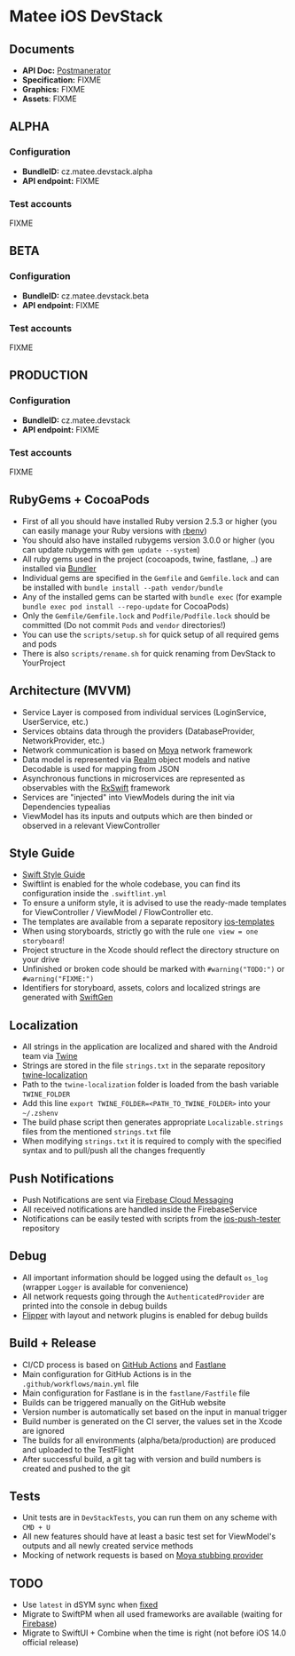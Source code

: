 # Matee iOS DevStack

## Documents
- **API Doc:** [Postmanerator](https://matee-devstack.herokuapp.com/apidoc.html)
- **Specification:** FIXME
- **Graphics:** FIXME
- **Assets**: FIXME

## ALPHA

### Configuration
- **BundleID:** cz.matee.devstack.alpha
- **API endpoint:** FIXME

### Test accounts
FIXME

## BETA

### Configuration
- **BundleID:** cz.matee.devstack.beta
- **API endpoint:** FIXME

### Test accounts
FIXME

## PRODUCTION

### Configuration
- **BundleID:** cz.matee.devstack
- **API endpoint:** FIXME

### Test accounts
FIXME

## RubyGems + CocoaPods
- First of all you should have installed Ruby version 2.5.3 or higher (you can easily manage your Ruby versions with [rbenv](https://github.com/rbenv/rbenv))
- You should also have installed rubygems version 3.0.0 or higher (you can update rubygems with `gem update --system`)
- All ruby gems used in the project (cocoapods, twine, fastlane, ..) are installed via [Bundler](http://bundler.io/)
- Individual gems are specified in the `Gemfile` and `Gemfile.lock` and can be installed with `bundle install --path vendor/bundle`
- Any of the installed gems can be started with `bundle exec` (for example `bundle exec pod install --repo-update` for CocoaPods)
- Only the `Gemfile/Gemfile.lock` and `Podfile/Podfile.lock` should be committed (Do not commit `Pods` and `vendor` directories!)
- You can use the `scripts/setup.sh` for quick setup of all required gems and pods
- There is also `scripts/rename.sh` for quick renaming from DevStack to YourProject

## Architecture (MVVM)
- Service Layer is composed from individual services (LoginService, UserService, etc.)
- Services obtains data through the providers (DatabaseProvider, NetworkProvider, etc.)
- Network communication is based on [Moya](https://github.com/Moya/Moya) network framework
- Data model is represented via [Realm](https://github.com/realm/realm-cocoa) object models and native Decodable is used for mapping from JSON
- Asynchronous functions in microservices are represented as observables with the [RxSwift](https://github.com/ReactiveX/RxSwift) framework
- Services are "injected" into ViewModels during the init via Dependencies typealias
- ViewModel has its inputs and outputs which are then binded or observed in a relevant ViewController

## Style Guide
- [Swift Style Guide](https://github.com/raywenderlich/swift-style-guide)
- Swiftlint is enabled for the whole codebase, you can find its configuration inside the `.swiftlint.yml`
- To ensure a uniform style, it is advised to use the ready-made templates for ViewController / ViewModel / FlowController etc.
- The templates are available from a separate repository [ios-templates](https://github.com/MateeDevs/devstack-ios-templates)
- When using storyboards, strictly go with the rule `one view = one storyboard`!
- Project structure in the Xcode should reflect the directory structure on your drive
- Unfinished or broken code should be marked with `#warning("TODO:")` or `#warning("FIXME:")`
- Identifiers for storyboard, assets, colors and localized strings are generated with [SwiftGen](https://github.com/SwiftGen/SwiftGen)

## Localization
- All strings in the application are localized and shared with the Android team via [Twine](https://github.com/scelis/twine)
- Strings are stored in the file `strings.txt` in the separate repository [twine-localization](https://github.com/MateeDevs/twine-localization)
- Path to the `twine-localization` folder is loaded from the bash variable `TWINE_FOLDER`
- Add this line `export TWINE_FOLDER=<PATH_TO_TWINE_FOLDER>` into your `~/.zshenv`
- The build phase script then generates appropriate `Localizable.strings` files from the mentioned `strings.txt` file
- When modifying `strings.txt` it is required to comply with the specified syntax and to pull/push all the changes frequently

## Push Notifications
- Push Notifications are sent via [Firebase Cloud Messaging](https://firebase.google.com/docs/cloud-messaging)
- All received notifications are handled inside the FirebaseService
- Notifications can be easily tested with scripts from the [ios-push-tester](https://github.com/MateeDevs/ios-push-tester) repository

## Debug
- All important information should be logged using the default `os_log` (wrapper `Logger` is available for convenience)
- All network requests going through the `AuthenticatedProvider` are printed into the console in debug builds
- [Flipper](https://fbflipper.com/) with layout and network plugins is enabled for debug builds

## Build + Release
- CI/CD process is based on [GitHub Actions](https://github.com/features/actions) and [Fastlane](https://fastlane.tools/)
- Main configuration for GitHub Actions is in the `.github/workflows/main.yml` file
- Main configuration for Fastlane is in the `fastlane/Fastfile` file
- Builds can be triggered manually on the GitHub website
- Version number is automatically set based on the input in manual trigger
- Build number is generated on the CI server, the values set in the Xcode are ignored
- The builds for all environments (alpha/beta/production) are produced and uploaded to the TestFlight
- After successful build, a git tag with version and build numbers is created and pushed to the git

## Tests
- Unit tests are in `DevStackTests`, you can run them on any scheme with `CMD + U`
- All new features should have at least a basic test set for ViewModel's outputs and all newly created service methods
- Mocking of network requests is based on [Moya stubbing provider](https://github.com/Moya/Moya/blob/master/docs/Testing.md)

## TODO
- Use `latest` in dSYM sync when [fixed](https://github.com/fastlane/fastlane/issues/17474)
- Migrate to SwiftPM when all used frameworks are available (waiting for [Firebase](https://github.com/firebase/firebase-ios-sdk/issues/3136))
- Migrate to SwiftUI + Combine when the time is right (not before iOS 14.0 official release)
